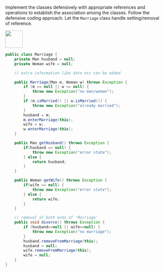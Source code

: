 <panel header="{{ icon_Q_A }} Implement `Marriage`">
<question has-input="true">

Implement the classes defensively with appropriate references and operations to establish the association among the classes. Follow the defensive coding approach. Let the `Marriage` class handle setting/removal of reference.

<img src="{{baseUrl}}/errorHandling/defensiveProgramming/compulsoryAssociations/images/manMarriageWoman.jpg" height="55" />
<p/>

<div slot="answer">

```java
public class Marriage {
    private Man husband = null;
    private Woman wife = null;

    // extra information like date etc can be added

    public Marriage(Man m, Woman w) throws Exception {
        if (m == null || w == null) {
            throw new Exception("no man/woman");
        }
        if (m.isMarried() || w.isMarried()) {
            throw new Exception("already married");
        }
        husband = m;
        m.enterMarriage(this);
        wife = w;
        w.enterMarriage(this);
    }

    public Man getHusband() throws Exception {
        if(husband == null) {
            throw new Exception("error state");
        } else {
            return husband;
        }
    }

    public Woman getWife() throws Exception {
        if(wife == null) {
            throw new Exception("error state");
        } else {
            return wife;
        }
    }

    // removal of both ends of 'Marriage'
    public void divorce() throws Exception {
        if (husband==null || wife==null) {
            throw new Exception("no marriage");
        }
        husband.removeFromMarriage(this);
        husband = null;
        wife.removeFromMarriage(this);
        wife = null;
    }
} 
```

</div>
</question>
</panel>
